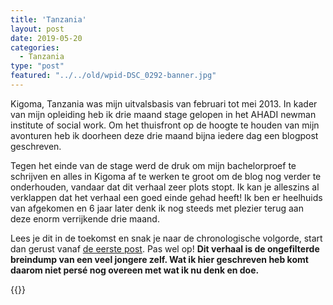 ```yaml
---
title: 'Tanzania'
layout: post
date: 2019-05-20
categories:
  - Tanzania
type: "post"
featured: "../../old/wpid-DSC_0292-banner.jpg"
---
```


Kigoma, Tanzania was mijn uitvalsbasis van februari tot mei 2013. In kader van mijn opleiding heb ik drie maand stage gelopen in het AHADI newman institute of social work. Om het thuisfront op de hoogte te houden van mijn avonturen heb ik doorheen deze drie maand bijna iedere dag een blogpost geschreven.

Tegen het einde van de stage werd de druk om mijn bachelorproef te schrijven en alles in Kigoma af te werken te groot om de blog nog verder te onderhouden, vandaar dat dit verhaal zeer plots stopt. Ik kan je alleszins al verklappen dat het verhaal een goed einde gehad heeft! Ik ben er heelhuids van afgekomen en 6 jaar later denk ik nog steeds met plezier terug aan deze enorm verrijkende drie maand.

Lees je dit in de toekomst en snak je naar de chronologische volgorde, start dan gerust vanaf [de eerste post](/nl/tanzania/2013-02-20-init/). Pas wel op! **Dit verhaal is de ongefilterde breindump van een veel jongere zelf. Wat ik hier geschreven heb komt daarom niet persé nog overeen met wat ik nu denk en doe.**

{{<youtube SmxmqPwysqE>}}
